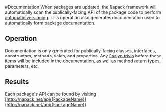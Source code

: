 #Documentation
When packages are updated, the Napack framework will automatically scan the publically-facing API of the package code to perform [automatic versioning](./Versioning.md). This operation also generates documentation used to automatically form package documentation.

Operation
---------
Documentation is only generated for publically-facing classes, interfaces, constructors, methods, fields, and properties. Any [Roslyn trivia](https://github.com/dotnet/roslyn/wiki/Roslyn%20Overview) before these items will be included in the documentation, as well as method return types, parameters, etc. 

Results
-------
Each package's API can be found by visiting [http://napack.net/api/{PackageName}](http://napack.net/api/{PackageName})
